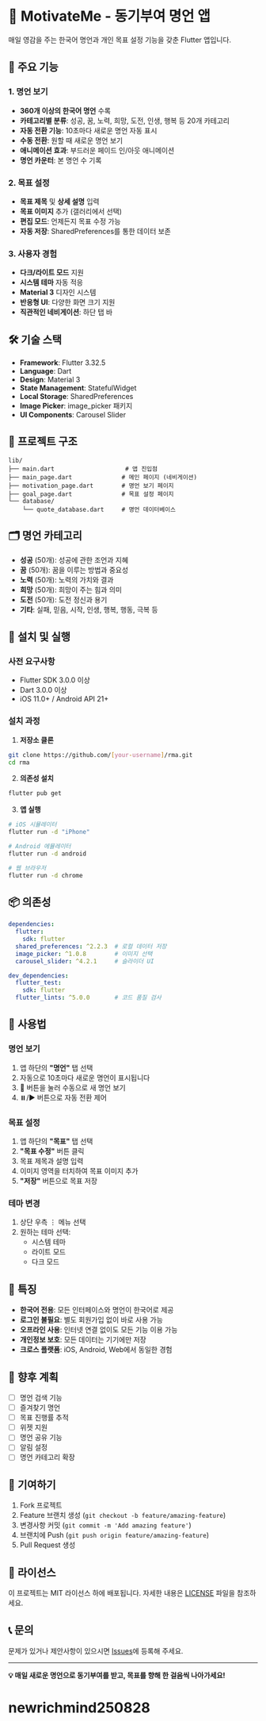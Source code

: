 # 🌟 MotivateMe - 동기부여 명언 앱

매일 영감을 주는 한국어 명언과 개인 목표 설정 기능을 갖춘 Flutter 앱입니다.

## 📱 주요 기능

### 1. 명언 보기
- **360개 이상의 한국어 명언** 수록
- **카테고리별 분류**: 성공, 꿈, 노력, 희망, 도전, 인생, 행복 등 20개 카테고리
- **자동 전환 기능**: 10초마다 새로운 명언 자동 표시
- **수동 전환**: 원할 때 새로운 명언 보기
- **애니메이션 효과**: 부드러운 페이드 인/아웃 애니메이션
- **명언 카운터**: 본 명언 수 기록

### 2. 목표 설정
- **목표 제목** 및 **상세 설명** 입력
- **목표 이미지** 추가 (갤러리에서 선택)
- **편집 모드**: 언제든지 목표 수정 가능
- **자동 저장**: SharedPreferences를 통한 데이터 보존

### 3. 사용자 경험
- **다크/라이트 모드** 지원
- **시스템 테마** 자동 적응
- **Material 3** 디자인 시스템
- **반응형 UI**: 다양한 화면 크기 지원
- **직관적인 네비게이션**: 하단 탭 바

## 🛠️ 기술 스택

- **Framework**: Flutter 3.32.5
- **Language**: Dart
- **Design**: Material 3
- **State Management**: StatefulWidget
- **Local Storage**: SharedPreferences
- **Image Picker**: image_picker 패키지
- **UI Components**: Carousel Slider

## 📂 프로젝트 구조

```
lib/
├── main.dart                    # 앱 진입점
├── main_page.dart              # 메인 페이지 (네비게이션)
├── motivation_page.dart        # 명언 보기 페이지
├── goal_page.dart              # 목표 설정 페이지
└── database/
    └── quote_database.dart     # 명언 데이터베이스
```

## 🗂️ 명언 카테고리

- **성공** (50개): 성공에 관한 조언과 지혜
- **꿈** (50개): 꿈을 이루는 방법과 중요성
- **노력** (50개): 노력의 가치와 결과
- **희망** (50개): 희망이 주는 힘과 의미
- **도전** (50개): 도전 정신과 용기
- **기타**: 실패, 믿음, 시작, 인생, 행복, 행동, 극복 등

## 🚀 설치 및 실행

### 사전 요구사항
- Flutter SDK 3.0.0 이상
- Dart 3.0.0 이상
- iOS 11.0+ / Android API 21+

### 설치 과정

1. **저장소 클론**
```bash
git clone https://github.com/[your-username]/rma.git
cd rma
```

2. **의존성 설치**
```bash
flutter pub get
```

3. **앱 실행**
```bash
# iOS 시뮬레이터
flutter run -d "iPhone"

# Android 에뮬레이터
flutter run -d android

# 웹 브라우저
flutter run -d chrome
```

## 📦 의존성

```yaml
dependencies:
  flutter:
    sdk: flutter
  shared_preferences: ^2.2.3  # 로컬 데이터 저장
  image_picker: ^1.0.8        # 이미지 선택
  carousel_slider: ^4.2.1     # 슬라이더 UI

dev_dependencies:
  flutter_test:
    sdk: flutter
  flutter_lints: ^5.0.0       # 코드 품질 검사
```

## 🎯 사용법

### 명언 보기
1. 앱 하단의 **"명언"** 탭 선택
2. 자동으로 10초마다 새로운 명언이 표시됩니다
3. 🔄 버튼을 눌러 수동으로 새 명언 보기
4. ⏸️/▶️ 버튼으로 자동 전환 제어

### 목표 설정
1. 앱 하단의 **"목표"** 탭 선택
2. **"목표 수정"** 버튼 클릭
3. 목표 제목과 설명 입력
4. 이미지 영역을 터치하여 목표 이미지 추가
5. **"저장"** 버튼으로 목표 저장

### 테마 변경
1. 상단 우측 ⋮ 메뉴 선택
2. 원하는 테마 선택:
   - 시스템 테마
   - 라이트 모드
   - 다크 모드

## 🌟 특징

- **한국어 전용**: 모든 인터페이스와 명언이 한국어로 제공
- **로그인 불필요**: 별도 회원가입 없이 바로 사용 가능
- **오프라인 사용**: 인터넷 연결 없이도 모든 기능 이용 가능
- **개인정보 보호**: 모든 데이터는 기기에만 저장
- **크로스 플랫폼**: iOS, Android, Web에서 동일한 경험

## 🔮 향후 계획

- [ ] 명언 검색 기능
- [ ] 즐겨찾기 명언
- [ ] 목표 진행률 추적
- [ ] 위젯 지원
- [ ] 명언 공유 기능
- [ ] 알림 설정
- [ ] 명언 카테고리 확장

## 🤝 기여하기

1. Fork 프로젝트
2. Feature 브랜치 생성 (`git checkout -b feature/amazing-feature`)
3. 변경사항 커밋 (`git commit -m 'Add amazing feature'`)
4. 브랜치에 Push (`git push origin feature/amazing-feature`)
5. Pull Request 생성

## 📄 라이선스

이 프로젝트는 MIT 라이선스 하에 배포됩니다. 자세한 내용은 [LICENSE](LICENSE) 파일을 참조하세요.

## 📞 문의

문제가 있거나 제안사항이 있으시면 [Issues](https://github.com/[your-username]/rma/issues)에 등록해 주세요.

---

**💡 매일 새로운 명언으로 동기부여를 받고, 목표를 향해 한 걸음씩 나아가세요!**
# newrichmind250828
